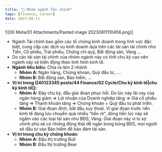 ```yaml
---
title: "🌱 Nhóm ngành Tài chính"
tags: [finance, career]
date: 2023-08-11
---
```


![[00 Meta/01 Attachments/Pasted image 20230811110456.png]]

- Ngành Tài chính bao gồm các tổ chứng kinh doanh trong lĩnh vực đặc biệt, cung cấp các dịch vụ kinh doanh dựa trên các tài sản tài chính như Tiền, Cổ phiếu, Trái phiếu, Chứng chỉ quỹ, Bất động sản, Vàng ...
- Do các tài sản tài chính của nhóm ngành này có tính chu kỳ cao nên ngành này sẽ biến động theo tình hình kinh tế.
- **Ngành tiêu biểu:** Chia ra làm 2 nhánh
	- **Nhóm A:** Ngân hàng, Chứng khoán, Quỹ đầu tư, ....
	- **Nhóm B:** Bất động sản, Bảo hiểm, ...
- **Vị trí trong [[40123345 posts/44 Finance/02 Cycle/Chu kỳ kinh tế|chu kỳ kinh tế]]:**
	- **Nhóm A:** Đáy chu kỳ, đầu giai đoạn phục hồi. Do lúc này lãi vay của ngân hàng giảm => Lợi nhuận của Doanh nghiệp tăng => Giá cổ phiếu tăng => Thanh khoản tăng => Chứng khoán + Quỹ đầu tư phát triển.
	- **Nhóm B:** Giai đoạn đỉnh, bắt đầu suy thoái. Vì giai đoạn trước nền kinh tế đang lưu chuyển quá nhiều "tiền rẻ", dòng tiền lúc này sẽ ngấm vào các loại tài sản như BĐS, Vàng. Giai đoạn này vì lo sợ chính phủ sẽ có những động thái để ngăn bong bóng BĐS, mọi người sẽ đầu tư vào Bảo hiểm để bảo đảm tài sản.
- **Vị trí trong chu kỳ chứng khoán:**
	- **Nhóm A:** Đầu thị trường Bull
	- **Nhóm B:** Đầu thị trường Bear